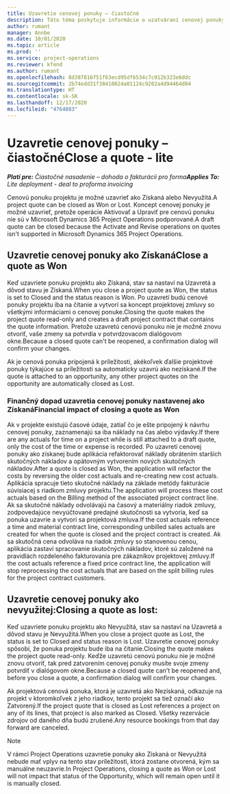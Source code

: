 ```yaml
---
title: Uzavretie cenovej ponuky – čiastočné
description: Táto téma poskytuje informácie o uzatváraní cenovej ponuky v Project Operations.
author: rumant
manager: Annbe
ms.date: 10/01/2020
ms.topic: article
ms.prod: ''
ms.service: project-operations
ms.reviewer: kfend
ms.author: rumant
ms.openlocfilehash: 8d387816f51f63ecd95df6534c7c012b323e6ddc
ms.sourcegitcommit: 2b74edd31f38410024a01124c9202a4d94464d04
ms.translationtype: HT
ms.contentlocale: sk-SK
ms.lasthandoff: 12/17/2020
ms.locfileid: "4764883"
---
```

# <a name="close-a-quote---lite"></a><span data-ttu-id="5cf27-103">Uzavretie cenovej ponuky – čiastočné</span><span class="sxs-lookup"><span data-stu-id="5cf27-103">Close a quote - lite</span></span>

<span data-ttu-id="5cf27-104">_**Platí pre:** Čiastočné nasadenie – dohoda o fakturácii pro forma_</span><span class="sxs-lookup"><span data-stu-id="5cf27-104">_**Applies To:** Lite deployment - deal to proforma invoicing_</span></span>

<span data-ttu-id="5cf27-105">Cenovú ponuku projektu je možné uzavrieť ako Získaná alebo Nevyužitá.</span><span class="sxs-lookup"><span data-stu-id="5cf27-105">A project quote can be closed as Won or Lost.</span></span> <span data-ttu-id="5cf27-106">Koncept cenovej ponuky je možné uzavrieť, pretože operácie Aktivovať a Upraviť pre cenovú ponuku nie sú v Microsoft Dynamics 365 Project Operations podporované.</span><span class="sxs-lookup"><span data-stu-id="5cf27-106">A draft quote can be closed because the Activate and Revise operations on quotes isn't supported in Microsoft Dynamics 365 Project Operations.</span></span>

## <a name="close-a-quote-as-won"></a><span data-ttu-id="5cf27-107">Uzavretie cenovej ponuky ako Získaná</span><span class="sxs-lookup"><span data-stu-id="5cf27-107">Close a quote as Won</span></span>

<span data-ttu-id="5cf27-108">Keď uzavriete ponuku projektu ako Získaná, stav sa nastaví na Uzavretá a dôvod stavu je Získaná.</span><span class="sxs-lookup"><span data-stu-id="5cf27-108">When you close a project quote as Won, the status is set to Closed and the status reason is Won.</span></span> <span data-ttu-id="5cf27-109">Po uzavretí budú cenové ponuky projektu iba na čítanie a vytvorí sa koncept projektovej zmluvy so všetkými informáciami o cenovej ponuke.</span><span class="sxs-lookup"><span data-stu-id="5cf27-109">Closing the quote makes the project quote read-only and creates a draft project contract that contains the quote information.</span></span> <span data-ttu-id="5cf27-110">Pretože uzavretú cenovú ponuku nie je možné znovu otvoriť, vaše zmeny sa potvrdia v potvrdzovacom dialógovom okne.</span><span class="sxs-lookup"><span data-stu-id="5cf27-110">Because a closed quote can't be reopened, a confirmation dialog will confirm your changes.</span></span>

<span data-ttu-id="5cf27-111">Ak je cenová ponuka pripojená k príležitosti, akékoľvek ďalšie projektové ponuky týkajúce sa príležitosti sa automaticky uzavrú ako nezískané.</span><span class="sxs-lookup"><span data-stu-id="5cf27-111">If the quote is attached to an opportunity, any other project quotes on the opportunity are automatically closed as Lost.</span></span>

### <a name="financial-impact-of-closing-a-quote-as-won"></a><span data-ttu-id="5cf27-112">Finančný dopad uzavretia cenovej ponuky nastavenej ako Získaná</span><span class="sxs-lookup"><span data-stu-id="5cf27-112">Financial impact of closing a quote as Won</span></span>

<span data-ttu-id="5cf27-113">Ak v projekte existujú časové údaje, zatiaľ čo je ešte pripojený k návrhu cenovej ponuky, zaznamenajú sa iba náklady na čas alebo výdavky.</span><span class="sxs-lookup"><span data-stu-id="5cf27-113">If there are any actuals for time on a project while is still attached to a draft quote, only the cost of the time or expense is recorded.</span></span> <span data-ttu-id="5cf27-114">Po uzavretí cenovej ponuky ako získanej bude aplikácia refaktorovať náklady obrátením starších skutočných nákladov a opätovným vytvorením nových skutočných nákladov.</span><span class="sxs-lookup"><span data-stu-id="5cf27-114">After a quote is closed as Won, the application will refactor the costs by reversing the older cost actuals and re-creating new cost actuals.</span></span> <span data-ttu-id="5cf27-115">Aplikácia spracuje tieto skutočné náklady na základe metódy fakturácie súvisiacej s riadkom zmluvy projektu.</span><span class="sxs-lookup"><span data-stu-id="5cf27-115">The application will process these cost actuals based on the Billing method of the associated project contract line.</span></span> <span data-ttu-id="5cf27-116">Ak sa skutočné náklady odvolávajú na časový a materiálny riadok zmluvy, zodpovedajúce nevyúčtované predajné skutočnosti sa vytvoria, keď sa ponuka uzavrie a vytvorí sa projektová zmluva.</span><span class="sxs-lookup"><span data-stu-id="5cf27-116">If the cost actuals reference a time and material contract line, corresponding unbilled sales actuals are created for when the quote is closed and the project contract is created.</span></span> <span data-ttu-id="5cf27-117">Ak sa skutočná cena odvoláva na riadok zmluvy so stanovenou cenou, aplikácia zastaví spracovanie skutočných nákladov, ktoré sú založené na pravidlách rozdeleného fakturovania pre zákazníkov projektovej zmluvy.</span><span class="sxs-lookup"><span data-stu-id="5cf27-117">If the cost actuals reference a fixed price contract line, the application will stop reprocessing the cost actuals that are based on the split billing rules for the project contract customers.</span></span>

## <a name="closing-a-quote-as-lost"></a><span data-ttu-id="5cf27-118">Uzavretie cenovej ponuky ako nevyužitej:</span><span class="sxs-lookup"><span data-stu-id="5cf27-118">Closing a quote as lost:</span></span>

<span data-ttu-id="5cf27-119">Keď uzavriete ponuku projektu ako Nevyužitá, stav sa nastaví na Uzavretá a dôvod stavu je Nevyužitá.</span><span class="sxs-lookup"><span data-stu-id="5cf27-119">When you close a project quote as Lost, the status is set to Closed and status reason is Lost.</span></span> <span data-ttu-id="5cf27-120">Uzavretie cenovej ponuky spôsobí, že ponuka projektu bude iba na čítanie.</span><span class="sxs-lookup"><span data-stu-id="5cf27-120">Closing the quote makes the project quote read-only.</span></span> <span data-ttu-id="5cf27-121">Keďže uzavretú cenovú ponuku nie je možné znovu otvoriť, tak pred zatvorením cenovej ponuky musíte svoje zmeny potvrdiť v dialógovom okne.</span><span class="sxs-lookup"><span data-stu-id="5cf27-121">Because a closed quote can't be reopened and, before you close a quote, a confirmation dialog will confirm your changes.</span></span>

<span data-ttu-id="5cf27-122">Ak projektová cenová ponuka, ktorá je uzavretá ako Nezískaná, odkazuje na projekt v ktoromkoľvek z jeho riadkov, tento projekt sa tiež označí ako Zatvorený.</span><span class="sxs-lookup"><span data-stu-id="5cf27-122">If the project quote that is closed as Lost references a project on any of its lines, that project is also marked as Closed.</span></span> <span data-ttu-id="5cf27-123">Všetky rezervácie zdrojov od daného dňa budú zrušené.</span><span class="sxs-lookup"><span data-stu-id="5cf27-123">Any resource bookings from that day forward are canceled.</span></span>

> [!NOTE]
> <span data-ttu-id="5cf27-124">V rámci Project Operations uzavretie ponuky ako Získaná or Nevyužitá nebude mať vplyv na tento stav príležitosti, ktorá zostane otvorená, kým sa manuálne neuzavrie.</span><span class="sxs-lookup"><span data-stu-id="5cf27-124">In Project Operations, closing a quote as Won or Lost will not impact that status of the Opportunity, which will remain open until it is manually closed.</span></span>
